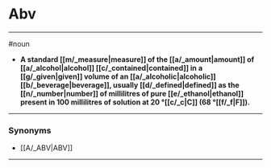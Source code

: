 # Abv
---
#noun
- **A standard [[m/_measure|measure]] of the [[a/_amount|amount]] of [[a/_alcohol|alcohol]] [[c/_contained|contained]] in a [[g/_given|given]] volume of an [[a/_alcoholic|alcoholic]] [[b/_beverage|beverage]], usually [[d/_defined|defined]] as the [[n/_number|number]] of millilitres of pure [[e/_ethanol|ethanol]] present in 100 millilitres of solution at 20 °[[c/_c|C]] (68 °[[f/_f|F]]).**
---
### Synonyms
- [[A/_ABV|ABV]]
---
